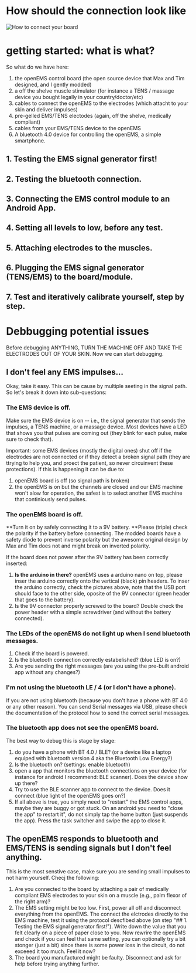 # How should the connection look like
![How to connect your board](/Tutorial/connecting_to_the_board.png)

# getting started: what is what?

So what do we have here:


1. the openEMS control board (the open source device that Max and Tim designed, and I gently modded)
2. a off the shelve muscle stimulator (for instance a TENS / massage device you bought legally in your country/doctor/etc)
3. cables to connect the openEMS to the electrodes (which attacht to your skin and deliver impulses)
4. pre-gelled EMS/TENS electodes (again, off the shelve, medically compliant)
5. cables from your EMS/TENS device to the openEMS
6. A bluetooth 4.0 device for controlling the openEMS, a simple smartphone.


## 1. Testing the EMS signal generator first!

## 2. Testing the bluetooth connection. 

## 3. Connecting the EMS control module to an Android App.

## 4. Setting all levels to low, before any test.

## 5. Attaching electrodes to the muscles.

## 6. Plugging the EMS signal generator (TENS/EMS) to the board/module.

## 7. Test and iteratively calibrate yourself, step by step.

# Debbugging potential issues

Before debugging ANYTHING, TURN THE MACHINE OFF AND TAKE THE ELECTRODES OUT OF YOUR SKIN. Now we can start debugging. 

## I don't feel any EMS impulses…

Okay, take it easy. This can be cause by multiple seeting in the signal path. So let's break it down into sub-questions:

### The EMS device is off.

Make sure the EMS device is on -- i.e., the signal generator that sends the impulses, a TENS machine, or a massage device. Most devices have a LED that shows you that pulses are coming out (they blink for each pulse, make sure to check that).

Important: some EMS devices (mostly the digital ones) shut off if the electrodes are not connected or if they detect a broken signal path (they are ttrying to help you, and proect the patient, so never circuinvent these protections). If this is happening it can be due to: 
1. openEMS board is off (so signal path is broken) 
2. the openEMS is on but the channels are closed and our EMS machine won't alow for operation, the safest is to select another EMS machine that continiously send pulses.  

### The openEMS board is off.

**Turn it on by safely connecting it to a 9V battery. **Please (triple) check the polarity if the battery before connecting. The modded boards have a safety diode to prevent inverse polarity but the awesome original design by Max and Tim does not and might break on inverted polarity.

If the board does not power after the 9V battery has been correctly inserted:
1. **Is the arduino in there?** openEMS uses a arduino nano on top, please inser the arduino correctly onto the vertical (black) pin headers. To inser the arduino correctly, check the pictures above, note that the USB port should face to the other side, oposite of the 9V connector (green header that goes to the battery). 
2. Is the 9V connector properly screwed to the board? Double check the power header with a simple screwdriver (and without the battery connected). 

### The LEDs of the openEMS do not light up when I send bluetooth messages.

1. Check if the board is powered. 
2. Is the bluetooth connection correctly estabelished? (blue LED is on?)
3. Are you sending the right messages (are you using the pre-built android app without any changes?)


### I'm not using the bluetooth LE / 4 (or I don't have a phone). 

If you are not using bluetooth (because you don't have a phone with BT 4.0 or any other reason). You can send Serial messages via USB, please check the documentation of the protocol how to send the correct serial messages. 

### The bluetooth app does not see the openEMS board. 

The best way to debug this is stage by stage:
1. do you have a phone with BT 4.0 / BLE? (or a device like a laptop equiped with bluetooth version 4 aka the Bluetooth Low Energy?)
2. Is the bluetooth on? (settings: enable bluetooth)
3. open a app that monitors the bluetooth connections on your device (for instance for android I recommend: BLE scanner). Does the device show up there?
4. Try to use the BLE scanner app to connect to the device. Does it connect (blue light of the openEMS goes on?)
5. If all above is true, you simply need to "restart" the EMS control apps, maybe they are buggy or got stuck. On an android you need to "close the app" to restart it", do not simply tap the home button (just suspends the app). Press the task switcher and swipe the app to close it. 


## The openEMS responds to bluetooth and EMS/TENS is sending signals but I don't feel anything.

This is the most senstive case, make sure you are sending small impulses to not harm yourself. Checj the following:
1. Are you connected to the board by attaching a pair of medically compliant EMS electrodes to your skin on a muscle (e.g., palm flexor of the right arm)?
2. The EMS setting might be too low. First, power all off and disconnect everything from the openEMS. The connect the elctrodes directly to the EMS machine, test it using the protocol descfibed above (on step "## 1. Testing the EMS signal generator first!"). Write down the value that you felt clearly on a piece of paper close to you. Now rewrire the openEMS and check if you can feel that same setting, you can optionally try a bit stonger (just a bit) since there is some power loss in the circuit, do not exceeed it too much. Feel it now?
3. The board you manufactured might be faulty. Disconnect and ask for help before trying anything further. 




